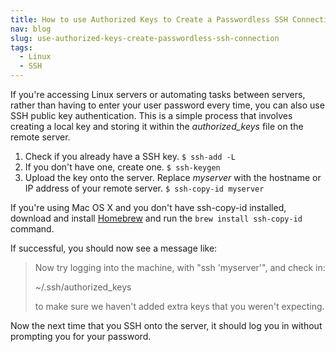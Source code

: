```yaml
---
title: How to use Authorized Keys to Create a Passwordless SSH Connection
nav: blog
slug: use-authorized-keys-create-passwordless-ssh-connection
tags:
  - Linux
  - SSH
---
```

If you're accessing Linux servers or automating tasks between servers, rather than having to enter your user password every time, you can also use SSH public key authentication. This is a simple process that involves creating a local key and storing it within the *authorized_keys* file on the remote server.

1. Check if you already have a SSH key.
   `$ ssh-add -L` 
2. If you don't have one, create one.
   `$ ssh-keygen`
2. Upload the key onto the server. Replace *myserver* with the hostname or IP address of your remote server.
   `$ ssh-copy-id myserver`

If you're using Mac OS X and you don't have ssh-copy-id installed, download and install [Homebrew](http://mxcl.github.com/homebrew "Homebrew") and run the `brew install ssh-copy-id` command.

If successful, you should now see a message like:

> Now try logging into the machine, with "ssh 'myserver'", and check in:
>
>  ~/.ssh/authorized_keys
>
> to make sure we haven't added extra keys that you weren't expecting.

Now the next time that you SSH onto the server, it should log you in without prompting you for your password.